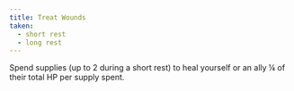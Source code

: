 ```yaml
---
title: Treat Wounds
taken:
  - short rest
  - long rest
---
```


Spend supplies (up to 2 during a short rest) to heal yourself or an ally ¼ of their total HP per supply spent.
